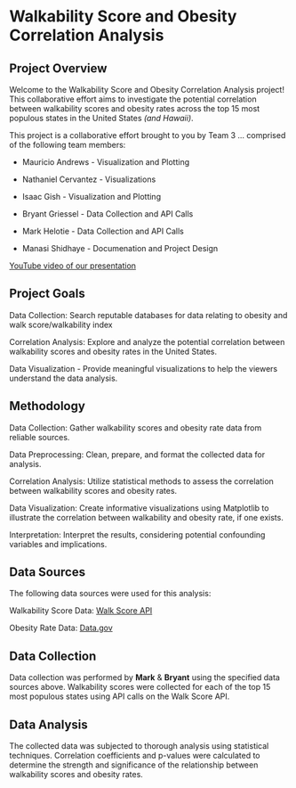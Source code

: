 # **Walkability Score and Obesity Correlation Analysis**

## Project Overview
Welcome to the Walkability Score and Obesity Correlation Analysis project! This collaborative effort aims to investigate the potential correlation between walkability scores and obesity rates across the top 15 most populous states in the United States *(and Hawaii)*. 

This project is a collaborative effort brought to you by Team 3 ... comprised of the following team members:

- Mauricio Andrews - Visualization and Plotting

- Nathaniel Cervantez - Visualizations

- Isaac Gish - Visualization and Plotting

- Bryant Griessel - Data Collection and API Calls

- Mark Helotie - Data Collection and API Calls

- Manasi Shidhaye - Documenation and Project Design


[YouTube video of our presentation](https://www.youtube.com/watch?v=rPf8PAlCaPI) 


## Project Goals

Data Collection: Search reputable databases for data relating to obesity and walk score/walkability index

Correlation Analysis: Explore and analyze the potential correlation between walkability scores and obesity rates in the United States.

Data Visualization - Provide meaningful visualizations to help the viewers understand the data analysis.

## Methodology

Data Collection: Gather walkability scores and obesity rate data from reliable sources.

Data Preprocessing: Clean, prepare, and format the collected data for analysis.

Correlation Analysis: Utilize statistical methods to assess the correlation between walkability scores and obesity rates.

Data Visualization: Create informative visualizations using Matplotlib to illustrate the correlation between walkability and obesity rate, if one exists.

Interpretation: Interpret the results, considering potential confounding variables and implications.

## Data Sources
The following data sources were used for this analysis:

Walkability Score Data: [Walk Score API](https://www.walkscore.com/professional/api.php)

Obesity Rate Data: [Data.gov](https://catalog.data.gov/dataset/500-cities-local-data-for-better-health-2016-release)

## Data Collection

Data collection was performed by **Mark** & **Bryant** using the specified data sources above. Walkability scores were collected for each of the top 15 most populous states using API calls on the Walk Score API.

## Data Analysis
The collected data was subjected to thorough analysis using statistical techniques. Correlation coefficients and p-values were calculated to determine the strength and significance of the relationship between walkability scores and obesity rates.
